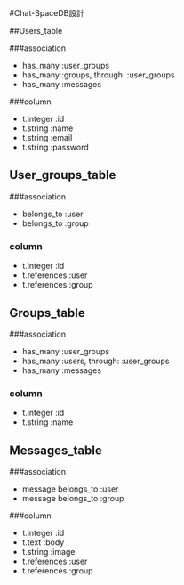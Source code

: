 #Chat-SpaceDB設計

##Users_table

###association

* has_many :user_groups
* has_many :groups, through: :user_groups
* has_many :messages

###column

* t.integer :id
* t.string  :name
* t.string  :email
* t.string  :password

## User_groups_table

###association

* belongs_to :user
* belongs_to :group

### column

* t.integer :id
* t.references :user
* t.references :group

## Groups_table

###association

* has_many :user_groups
* has_many :users, through: :user_groups
* has_many :messages

### column

* t.integer :id
* t.string :name

## Messages_table

###association
* message belongs_to :user
* message belongs_to :group

###column

* t.integer :id
* t.text :body
* t.string :image
* t.references :user
* t.references :group
